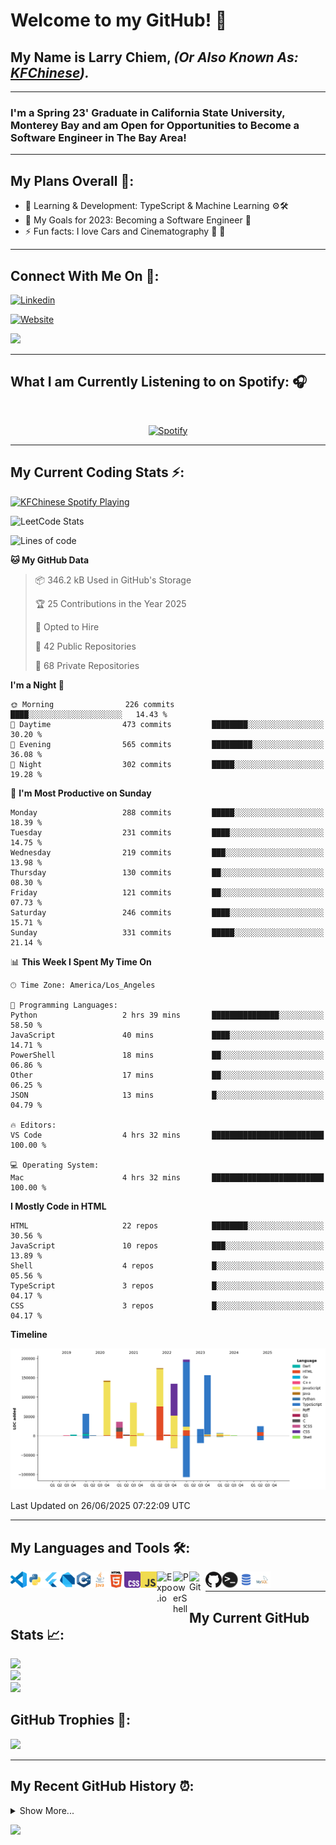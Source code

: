 
# Welcome to my GitHub!  👋

## My Name is Larry Chiem, *(Or Also Known As: [KFChinese][website]).*


---

 ### I'm a Spring 23' Graduate in California State University, Monterey Bay and am Open for Opportunities to Become a Software Engineer in The Bay Area! 

---

## My Plans Overall 💯:

- 🤖  Learning & Development: TypeScript & Machine Learning ⚙️🛠
- 🥅  My Goals for 2023: Becoming a Software Engineer 💯
- ⚡ Fun facts: I love Cars and Cinematography 🔰 🎥

---


## Connect With Me On 🔗:


 [![Linkedin](https://img.shields.io/badge/linked-in-369?style=flat-square&logo=linkedin&logoColor=white&color=blue)](https://www.linkedin.com/in/larry-chiem/)


[![Website](https://img.shields.io/website?label=My%20webite&style=for-the-badge&url=https%3A%2F%2Flarrychiem.engineer)](https://larrychiem.engineer) 

![](https://komarev.com/ghpvc/?username=kfchinese&color=blue)

---

## What I am Currently Listening to on Spotify: 🎧
&nbsp;<div align="center">
  [![Spotify](https://novatorem-kfchinese.vercel.app/api/spotify?background_color=0d1117&border_color=64bdec)](https://open.spotify.com/user/1237943609)
</div>

---
## My Current Coding Stats ⚡️:
[<img src="https://www.codewars.com/users/KFChinese/badges/large" alt="KFChinese Spotify Playing" width="350" />](https://www.codewars.com/users/KFChinese)

![LeetCode Stats](https://leetcard.jacoblin.cool/KFChinese?theme=dark&font=Gluten&ext=activity)
<!--START_SECTION:waka-->
![Lines of code](https://img.shields.io/badge/From%20Hello%20World%20I%27ve%20Written-1.0%20million%20lines%20of%20code-blue)

**🐱 My GitHub Data** 

> 📦 346.2 kB Used in GitHub's Storage 
 > 
> 🏆 25 Contributions in the Year 2025
 > 
> 💼 Opted to Hire
 > 
> 📜 42 Public Repositories 
 > 
> 🔑 68 Private Repositories 
 > 
**I'm a Night 🦉** 

```text
🌞 Morning                226 commits         ████░░░░░░░░░░░░░░░░░░░░░   14.43 % 
🌆 Daytime                473 commits         ████████░░░░░░░░░░░░░░░░░   30.20 % 
🌃 Evening                565 commits         █████████░░░░░░░░░░░░░░░░   36.08 % 
🌙 Night                  302 commits         █████░░░░░░░░░░░░░░░░░░░░   19.28 % 
```
📅 **I'm Most Productive on Sunday** 

```text
Monday                   288 commits         █████░░░░░░░░░░░░░░░░░░░░   18.39 % 
Tuesday                  231 commits         ████░░░░░░░░░░░░░░░░░░░░░   14.75 % 
Wednesday                219 commits         ███░░░░░░░░░░░░░░░░░░░░░░   13.98 % 
Thursday                 130 commits         ██░░░░░░░░░░░░░░░░░░░░░░░   08.30 % 
Friday                   121 commits         ██░░░░░░░░░░░░░░░░░░░░░░░   07.73 % 
Saturday                 246 commits         ████░░░░░░░░░░░░░░░░░░░░░   15.71 % 
Sunday                   331 commits         █████░░░░░░░░░░░░░░░░░░░░   21.14 % 
```


📊 **This Week I Spent My Time On** 

```text
🕑︎ Time Zone: America/Los_Angeles

💬 Programming Languages: 
Python                   2 hrs 39 mins       ███████████████░░░░░░░░░░   58.50 % 
JavaScript               40 mins             ████░░░░░░░░░░░░░░░░░░░░░   14.71 % 
PowerShell               18 mins             ██░░░░░░░░░░░░░░░░░░░░░░░   06.86 % 
Other                    17 mins             ██░░░░░░░░░░░░░░░░░░░░░░░   06.25 % 
JSON                     13 mins             █░░░░░░░░░░░░░░░░░░░░░░░░   04.79 % 

🔥 Editors: 
VS Code                  4 hrs 32 mins       █████████████████████████   100.00 % 

💻 Operating System: 
Mac                      4 hrs 32 mins       █████████████████████████   100.00 % 
```

**I Mostly Code in HTML** 

```text
HTML                     22 repos            ████████░░░░░░░░░░░░░░░░░   30.56 % 
JavaScript               10 repos            ███░░░░░░░░░░░░░░░░░░░░░░   13.89 % 
Shell                    4 repos             █░░░░░░░░░░░░░░░░░░░░░░░░   05.56 % 
TypeScript               3 repos             █░░░░░░░░░░░░░░░░░░░░░░░░   04.17 % 
CSS                      3 repos             █░░░░░░░░░░░░░░░░░░░░░░░░   04.17 % 
```



**Timeline**

![Lines of Code chart](https://raw.githubusercontent.com/KFChinese/KFChinese/master/assets/bar_graph.png)


 Last Updated on 26/06/2025 07:22:09 UTC
<!--END_SECTION:waka-->

---

## My Languages and Tools 🛠:

[<img align="left" alt="Visual Studio Code" width="26px" src="https://raw.githubusercontent.com/github/explore/80688e429a7d4ef2fca1e82350fe8e3517d3494d/topics/visual-studio-code/visual-studio-code.png" /> ][website]
[<img align="left" alt="Python" width="26px" src="https://raw.githubusercontent.com/github/explore/80688e429a7d4ef2fca1e82350fe8e3517d3494d/topics/python/python.png" />][website]
[<img align="left" alt="Flutter" width="26px" src="https://raw.githubusercontent.com/github/explore/80688e429a7d4ef2fca1e82350fe8e3517d3494d/topics/flutter/flutter.png" />][website]
[<img align="left" alt="Dart" width="26px" src="https://raw.githubusercontent.com/github/explore/80688e429a7d4ef2fca1e82350fe8e3517d3494d/topics/dart/dart.png" />][website]
[<img align="left" alt="C++" width="26px" src="https://raw.githubusercontent.com/github/explore/80688e429a7d4ef2fca1e82350fe8e3517d3494d/topics/cpp/cpp.png" />][website]
[<img align="left" alt="Java" width="26px" src="https://raw.githubusercontent.com/github/explore/80688e429a7d4ef2fca1e82350fe8e3517d3494d/topics/java/java.png" />][website]
[<img align="left" alt="HTML5" width="26px" src="https://raw.githubusercontent.com/github/explore/80688e429a7d4ef2fca1e82350fe8e3517d3494d/topics/html/html.png" />][website]
[<img align="left" alt="CSS3" width="26px" src="https://raw.githubusercontent.com/github/explore/80688e429a7d4ef2fca1e82350fe8e3517d3494d/topics/css/css.png" />][website]
[<img align="left" alt="javascript" width="26px" src="https://raw.githubusercontent.com/github/explore/80688e429a7d4ef2fca1e82350fe8e3517d3494d/topics/javascript/javascript.png" />][website]
[<img align="left" alt="Expo.io" width="26px" src="https://avatars0.githubusercontent.com/u/12504344?s=200&v=4" />][website]
[<img align="left" alt="PowerShell" width="26px" src="https://avatars2.githubusercontent.com/u/11524380?s=200&v=4" />][website]
[<img align="left" alt="Git" width="26px" src="https://avatars3.githubusercontent.com/u/18133?s=200&v=4" />][website]
[<img align="left" alt="GitHub" width="26px" src="https://raw.githubusercontent.com/github/explore/78df643247d429f6cc873026c0622819ad797942/topics/github/github.png" />][website]
[<img align="left" alt="Terminal" width="26px" src="https://raw.githubusercontent.com/github/explore/80688e429a7d4ef2fca1e82350fe8e3517d3494d/topics/terminal/terminal.png" />][website]
[<img align="left" alt="SQL" width="26px" src="https://raw.githubusercontent.com/github/explore/80688e429a7d4ef2fca1e82350fe8e3517d3494d/topics/sql/sql.png" />][website]
[<img align="left" alt="MySQL" width="26px" src="https://raw.githubusercontent.com/github/explore/80688e429a7d4ef2fca1e82350fe8e3517d3494d/topics/mysql/mysql.png" />][website]

<br />


---

## My Current GitHub Stats 📈:

![](https://github-readme-stats.kfchinese.vercel.app/api?username=KFChinese&show_icons=true&hide_border=true&theme=tokyonight)<br/>
![](https://github-readme-streak-stats.herokuapp.com/?user=kfchinese&theme=dark&hide_border=true&theme=tokyonight)<br/>
![](https://github-readme-stats.vercel.app/api/top-langs/?username=kfchinese&theme=tokyonight&hide_border=true&include_all_commits=true&count_private=true&layout=compact)

## GitHub Trophies 🥇:
![](https://github-profile-trophy.vercel.app/?username=kfchinese&theme=tokyonight)


---

## My Recent GitHub History ⏰:
  
<details>
  <summary>Show More...</summary>
  
  <!--START_SECTION:activity-->
1. 🎉 Merged PR [#5](https://github.com/KFChinese/ILP-Portfolio/pull/5) in [KFChinese/ILP-Portfolio](https://github.com/KFChinese/ILP-Portfolio)
2. 💪 Opened PR [#5](https://github.com/KFChinese/ILP-Portfolio/pull/5) in [KFChinese/ILP-Portfolio](https://github.com/KFChinese/ILP-Portfolio)
3. ❗️ Closed issue [#2](https://github.com/KFChinese/Larrychiem.engineer/issues/2) in [KFChinese/Larrychiem.engineer](https://github.com/KFChinese/Larrychiem.engineer)
4. 🗣 Commented on [#2](https://github.com/KFChinese/Larrychiem.engineer/issues/2) in [KFChinese/Larrychiem.engineer](https://github.com/KFChinese/Larrychiem.engineer)
5. 🗣 Commented on [#2](https://github.com/KFChinese/Larrychiem.engineer/issues/2) in [KFChinese/Larrychiem.engineer](https://github.com/KFChinese/Larrychiem.engineer)
<!--END_SECTION:activity-->


</details>




[website]: https://Larrychiem.Engineer
[linkedin]: https://linkedin.com/in/larry-chiem


![](https://hit.yhype.me/github/profile?user_id=33429605)
